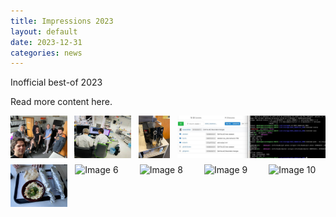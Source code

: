 ```yaml
---
title: Impressions 2023
layout: default
date: 2023-12-31
categories: news
---
```

Inofficial best-of 2023

<!--break-->

Read more content here.

<div style="display: flex; flex-wrap: wrap; justify-content: space-between;">
  <img src="./img/posts/BestOf2023_5.jpeg" alt="Image 1" style="width: 18%; height: auto; margin-bottom: 10px;"/>
  <img src="./img/posts/BestOf2023_2.JPG" alt="Image 2" style="width: 18%; height: auto; margin-bottom: 10px;"/>
  <img src="./img/posts/BestOf2023_3.jpeg" alt="Image 3" style="width: 10%; height: auto; margin-bottom: 10px;"/>
  <img src="./img/posts/BestOf2023_4.jpeg" alt="Image 4" style="width: 47%; height: auto; margin-bottom: 10px;"/>
  <img src="./img/posts/BestOf2023_1.jpg" alt="Image 5" style="width: 18%; height: auto; margin-bottom: 10px;"/>
  <img src="./img/posts/img/BestOf2023_6.jpeg" alt="Image 6" style="width: 18%; height: auto; margin-bottom: 10px;"/>
  <img src="./img/posts/img/BestOf2023_8.jpeg" alt="Image 8" style="width: 18%; height: auto; margin-bottom: 10px;"/>
  <img src="./img/posts/img/BestOf2023_9.jpeg" alt="Image 9" style="width: 18%; height: auto; margin-bottom: 10px;"/>
  <img src="./img/posts/img/BestOf2023_10.jpg" alt="Image 10" style="width: 18%; height: auto; margin-bottom: 10px;"/>
</div>
